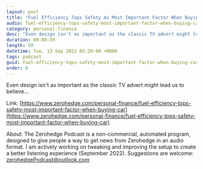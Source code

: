 ```yaml
---
layout: post
title: "Fuel Efficiency Tops Safety As Most Important Factor When Buying A Car"
audio: fuel-efficiency-tops-safety-most-important-factor-when-buying-car-0
category: personal-finance
desc: "Even design isn't as important as the classic TV advert might lead us to believe..."
duration: 00:00:59
length: 59
datetime: Tue, 13 Sep 2022 03:20:00 +0000
tags: podcast
guid: fuel-efficiency-tops-safety-most-important-factor-when-buying-car-0
order: 0
---
```

Even design isn't as important as the classic TV advert might lead us to believe...

Link: [https://www.zerohedge.com/personal-finance/fuel-efficiency-tops-safety-most-important-factor-when-buying-car](https://www.zerohedge.com/personal-finance/fuel-efficiency-tops-safety-most-important-factor-when-buying-car)

About: The Zerohedge Podcast is a non-commercial, automated program, designed to give people a way to get news from Zerohedge in an audio format.  I am actively working on tweaking and improving the setup to create a better listening experience (September 2022).  Suggestions are welcome: [zerohedgePodcast@outlook.com](mailto:zerohedgePodcast@outlook.com)